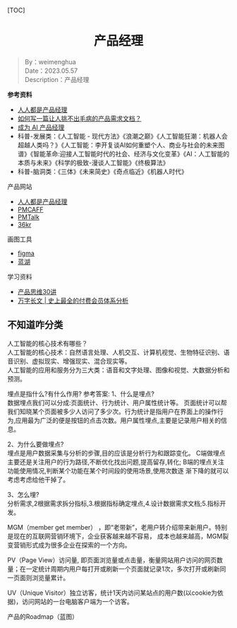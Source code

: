 [TOC]

<h1 align="center">产品经理</h1>

> By：weimenghua  
> Date：2023.05.57  
> Description：产品经理

**参考资料**  
- [人人都是产品经理](https://weread.qq.com/web/bookDetail/74c32d4072891fc474ce30a)  
- [如何写一篇让人挑不出毛病的产品需求文档？](https://mp.weixin.qq.com/s/y9TItvTwv6_07h_kvYSLAQ)
- [成为 AI 产品经理](https://time.geekbang.org/column/intro/100066601?tab=catalog)
- 科普-发展类：《人工智能 - 现代方法》《浪潮之巅》《人工智能狂潮：机器人会超越人类吗？》《人工智能：李开复谈AI如何重塑个人、商业与社会的未来图谱》《智能革命:迎接人工智能时代的社会、经济与文化变革》《AI：人工智能的本质与未来》《科学的极致-漫谈人工智能》《终极算法》
- 科普-脑洞类：《三体》《未来简史》《奇点临近》《机器人时代》

产品网站
- [人人都是产品经理](https://www.woshipm.com/)
- [PMCAFF](https://www.pmcaff.com/)
- [PMTalk](https://www.pmtalk.club/)
- [36kr](https://36kr.com/)

画图工具
- [figma](https://www.figma.com/)
- [蓝湖](https://lanhuapp.com)

学习资料
- [产品思维30讲](https://www.processon.com/view/5a7066eae4b0874437b1167c#map)
- [万字长文 | 史上最全的付费会员体系分析](https://www.haoad123.com/article/2163.html)



## 不知道咋分类
人工智能的核心技术有哪些？  
人工智能的核心技术：自然语言处理、人机交互、计算机视觉、生物特征识别、语音识别、虚拟现实、增强现实、混合现实等。  
人工智能的应用和服务分为三大类：语音和文字处理、图像和视觉、大数据分析和预测。

埋点是指什么?有什么作用?
参考答案:
1、什么是埋点?  
数据埋点我们可以分成:页面统计、行为统计、用户属性统计等。
页面统计可以帮我们知晓某个页面被多少人访问了多少次。行为统计是指用户在界面上的操作行为,应用最为广泛的便是按钮的点击次数。用户属性埋点,主要是记录用户相关的信息。

2、为什么要做埋点?  
埋点是用户数据采集与分析的步骤,目的应该是分析行为和跟踪变化。 C端做埋点主要还是关注用户的行为路径,不断优化找出问题,提高留存,转化; B端的埋点关注功能使用情况,判断某个功能在某个时间段的使用场景,使用次数逐
渐下降的就可以考虑考虑给他干掉了。

3、怎么埋?  
分析需求,2根据需求拆分指标,3.根据指标确定埋点,4.设计数据需求文档;5.指标开发。


MGM（member get member） ，即“老带新”，老用户转介绍带来新用户。特别是现在的互联网营销环境下，企业获客越来越不容易， 成本也越来越高，MGM裂变营销形式成为很多企业在探索的一个方向。

PV（Page View）访问量, 即页面浏览量或点击量，衡量网站用户访问的网页数量；在一定统计周期内用户每打开或刷新一个页面就记录1次，多次打开或刷新同一页面则浏览量累计。

UV（Unique Visitor）独立访客，统计1天内访问某站点的用户数(以cookie为依据)，访问网站的一台电脑客户端为一个访客。

产品的Roadmap（蓝图） 
